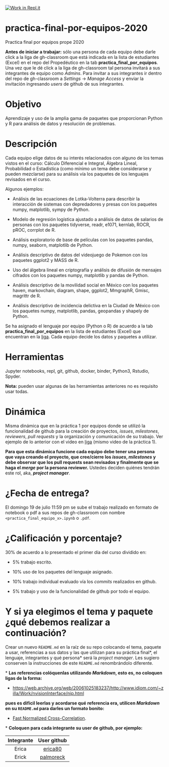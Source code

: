 [![Work in Repl.it](https://classroom.github.com/assets/work-in-replit-14baed9a392b3a25080506f3b7b6d57f295ec2978f6f33ec97e36a161684cbe9.svg)](https://classroom.github.com/online_ide?assignment_repo_id=6509531&assignment_repo_type=AssignmentRepo)
# practica-final-por-equipos-2020

Practica final por equipos prope 2020 

**Antes de iniciar a trabajar:** sólo una persona de cada equipo debe darle click a la liga de gh-classroom que está indicada en la lista de estudiantes (Excel) en el repo del Propedéutico en la tab **practica_final_por_equipos**. Una vez que le dé click a la liga de gh-classroom tal persona invitará a sus integrantes de equipo como *Admins*. Para invitar a sus integrantes ir dentro del repo de gh-classroom a *Settings* -> *Manage Access* y enviar la invitación ingresando *users* de github de sus integrantes.


# Objetivo

Aprendizaje y uso de la amplia gama de paquetes que proporcionan Python y R para análisis de datos y resolución de problemas.

# Descripción

Cada equipo elige datos de su interés relacionados con alguno de los temas vistos en el curso: Cálculo Diferencial e Integral, Álgebra Lineal, Probabilidad o Estadística (como mínimo un tema debe considerarse y pueden mezclarse) para su análisis vía los paquetes de los lenguajes revisados en el curso.

Algunos ejemplos:

* Análisis de las ecuaciones de Lotka-Volterra para describir la interacción de sistemas con depredadores y presas con los paquetes numpy, matplotlib, sympy de Python.

* Modelo de regresión logística ajustado a análisis de datos de salarios de personas con los paquetes tidyverse, readr, e1071, kernlab, ROCR, pROC, corrplot de R.

* Análisis exploratorio de base de películas con los paquetes pandas, numpy, seaborn, matplotlib de Python.

* Análisis descriptivo de datos del videojuego de Pokemon con los paquetes ggplot2 y MASS de R.

* Uso del álgebra lineal en criptografía y análisis de difusión de mensajes cifrados con los paquetes numpy, matplotlib y pandas de Python.

* Análisis descriptivo de la movilidad social en México con los paquetes haven, markovchain, diagram, shape, ggplot2, MmgraphR, Gmisc, magrittr de R.

* Análisis descriptivo de incidencia delictiva en la Ciudad de México con los paquetes numpy, matplotlib, pandas, geopandas y shapely de Python.



Se ha asignado el lenguaje por equipo (Python o R) de acuerdo a la tab **practica_final_por_equipos** en la lista de estudiantes (Excel) que encuentran en la [liga](https://drive.google.com/file/d/1dK9snUjbs-ki0M62tAswkyp5_efOXQiX/view?usp=sharing). Cada equipo decide los datos y paquetes a utilizar.

# Herramientas

Jupyter notebooks, repl, git, github, docker, binder, Python3, Rstudio, Spyder.

**Nota:** pueden usar algunas de las herramientas anteriores no es requisito usar todas.

# Dinámica

Misma dinámica que en la práctica 1 por equipos donde se utilizó la funcionalidad de github para la creación de proyectos, *issues*, *milestones*, *reviewers*, *pull requests* y la organización y comunicación de su trabajo. Ver ejemplo de lo anterior con el video en [liga](https://youtu.be/z4Xpif7HI04) (mismo video de la práctica 1).

**Para que esta dinámica funcione cada equipo debe tener una persona que vaya creando el proyecto, que cree/cierre los *issues*, *milestones* y debe observar que los pull requests sean revisados y finalmente que se haga el *merge* por la persona reviewer.** Ustedes deciden quiénes tendrán este rol, aka, ***project manager***. 

# ¿Fecha de entrega?

El domingo 19 de julio 11:59 pm se sube el trabajo realizado en formato de notebook o pdf a sus repos de gh-classroom con nombre `<practica_final_equipo_x>.ipynb` o `.pdf`.


# ¿Calificación y porcentaje?

30% de acuerdo a lo presentado el primer día del curso dividido en:

* 5% trabajo escrito.

* 10% uso de los paquetes del lenguaje asignado.

* 10% trabajo individual evaluado vía los *commits* realizados en github.

* 5% trabajo y uso de la funcionalidad de github por todo el equipo.


# Y si ya elegimos el tema y paquete ¿qué debemos realizar a continuación?

Crear un nuevo `README.md` en la raíz de su repo colocando el tema, paquete a usar, referencias a sus datos y las que utilizan para su práctica final\*, el lenguaje, integrantes y qué persona\* será la *project manager*. Les sugiero conserven la instrucciones de este `README.md` renombrándolo diferente.

\* **Las referencias colóquenlas utilizando *Markdown*, esto es, no coloquen ligas de la forma:**

* https://web.archive.org/web/20061025183237/http://www.idiom.com/~zilla/Work/nvisionInterface/nip.html

**pues es difícil leerlas y acordarse qué referencia era, utilicen *Markdown* en su `README.md` para darles un formato bonito:**

  * [Fast Normalized Cross-Correlation](https://web.archive.org/web/20061025183237/http://www.idiom.com/~zilla/Work/nvisionInterface/nip.html).
  
\* **Coloquen para cada integrante su user de github, por ejemplo:**

|Integrante|User github|
|:--:|:--:|
|Erica|[erica80]()|
|Erick|[palmoreck](https://github.com/palmoreck)|


